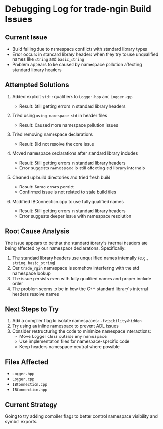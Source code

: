 # Debugging Log for trade-ngin Build Issues

## Current Issue
- Build failing due to namespace conflicts with standard library types
- Error occurs in standard library headers when they try to use unqualified names like `string` and `basic_string`
- Problem appears to be caused by namespace pollution affecting standard library headers

## Attempted Solutions
1. Added explicit `std::` qualifiers to `Logger.hpp` and `Logger.cpp`
   - Result: Still getting errors in standard library headers
   
2. Tried using `using namespace std` in header files
   - Result: Caused more namespace pollution issues

3. Tried removing namespace declarations
   - Result: Did not resolve the core issue

4. Moved namespace declarations after standard library includes
   - Result: Still getting errors in standard library headers
   - Error suggests namespace is still affecting std library internals

5. Cleaned up build directories and tried fresh build
   - Result: Same errors persist
   - Confirmed issue is not related to stale build files

6. Modified IBConnection.cpp to use fully qualified names
   - Result: Still getting errors in standard library headers
   - Error suggests deeper issue with namespace resolution

## Root Cause Analysis
The issue appears to be that the standard library's internal headers are being affected by our namespace declarations. Specifically:

1. The standard library headers use unqualified names internally (e.g., `string`, `basic_string`)
2. Our `trade_ngin` namespace is somehow interfering with the std namespace lookup
3. The issue persists even with fully qualified names and proper include order
4. The problem seems to be in how the C++ standard library's internal headers resolve names

## Next Steps to Try
1. Add a compiler flag to isolate namespaces: `-fvisibility=hidden`
2. Try using an inline namespace to prevent ADL issues
3. Consider restructuring the code to minimize namespace interactions:
   - Move Logger class outside any namespace
   - Use implementation files for namespace-specific code
   - Keep headers namespace-neutral where possible

## Files Affected
- `Logger.hpp`
- `Logger.cpp`
- `IBConnection.cpp`
- `IBConnection.hpp`

## Current Strategy
Going to try adding compiler flags to better control namespace visibility and symbol exports. 